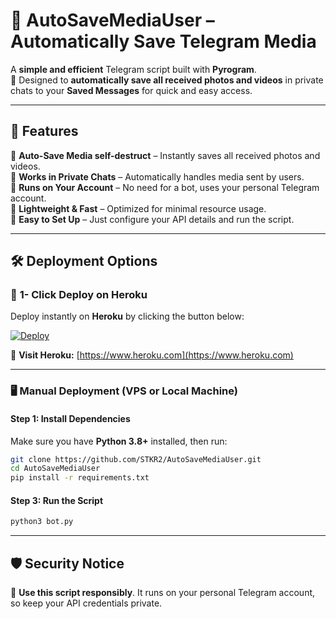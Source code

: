 # 🎥 AutoSaveMediaUser – Automatically Save Telegram Media  

A **simple and efficient** Telegram script built with **Pyrogram**.  
🚀 Designed to **automatically save all received photos and videos** in private chats to your **Saved Messages** for quick and easy access.  

---

## 🌟 Features  
🔹 **Auto-Save Media self-destruct** – Instantly saves all received photos and videos.  
🔹 **Works in Private Chats** – Automatically handles media sent by users.  
🔹 **Runs on Your Account** – No need for a bot, uses your personal Telegram account.  
🔹 **Lightweight & Fast** – Optimized for minimal resource usage.  
🔹 **Easy to Set Up** – Just configure your API details and run the script.  

---

## 🛠 Deployment Options  

### 🚀 **1- Click Deploy on Heroku**  
Deploy instantly on **Heroku** by clicking the button below:  

[![Deploy](https://www.herokucdn.com/deploy/button.svg)](https://heroku.com/deploy?template=https://github.com/STKR2/AutoSaveMediaUser)  

🔗 **Visit Heroku:** [https://www.heroku.com](https://www.heroku.com)  

---

### 🖥 **Manual Deployment (VPS or Local Machine)**  

#### **Step 1: Install Dependencies**  
Make sure you have **Python 3.8+** installed, then run:  
```sh
git clone https://github.com/STKR2/AutoSaveMediaUser.git
cd AutoSaveMediaUser
pip install -r requirements.txt
```

#### **Step 3: Run the Script**  
```sh
python3 bot.py
```

---

## **🛡 Security Notice**  
🚨 **Use this script responsibly**. It runs on your personal Telegram account, so keep your API credentials private.  
